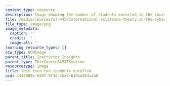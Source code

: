 ```yaml
---
content_type: resource
description: Image showing the number of students enrolled in the course.
file: /media/courses/17-445-international-relations-theory-in-the-cyber-age-fall-2015/c346900e036f9f3d45e7639ca8b4ada0_ocwimage.2016-06-08.8464964311
file_type: image/png
image_metadata:
  caption: ''
  credit: ''
  image-alt: ''
learning_resource_types: []
ocw_type: OCWImage
parent_title: Instructor Insights
parent_type: ThisCourseAtMITSection
resourcetype: Image
title: less then ten students enrolled
uid: c346900e-036f-9f3d-45e7-639ca8b4ada0
---
```

